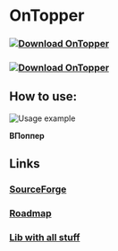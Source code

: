 # OnTopper
### [![Download OnTopper](https://a.fsdn.com/con/app/sf-download-button)](https://sourceforge.net/projects/ontopper/files/latest/download)
### [![Download OnTopper](https://img.shields.io/sourceforge/dt/ontopper.svg)](https://sourceforge.net/projects/ontopper/files/latest/download)

## How to use:
![Usage example](https://github.com/DeMmAge/OnTopperDesktop/blob/master/Docs/img/img1.png?raw=true)

__ВПоппер__
## Links
### [SourceForge](https://sourceforge.net/projects/ontopper/)
### [Roadmap](https://trello.com/b/DjuPzweK)
### [Lib with all stuff](https://www.nuget.org/packages/DmLib/)
